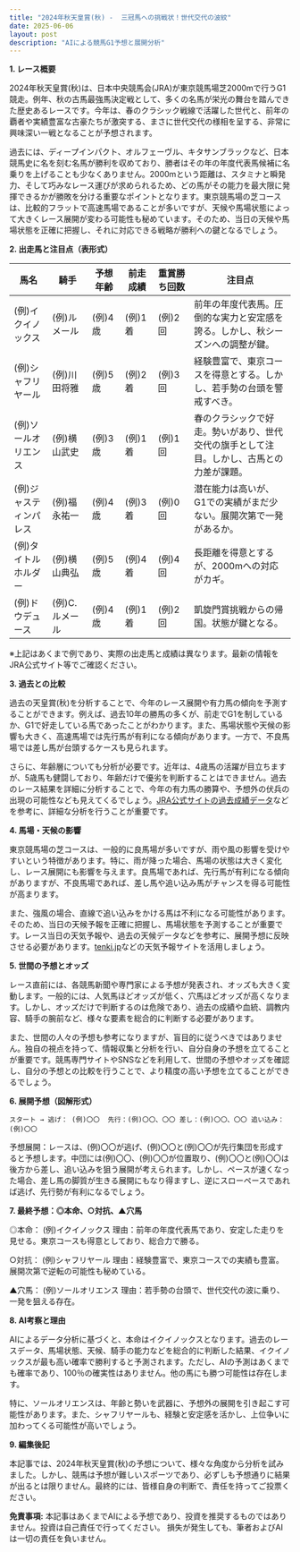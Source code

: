 ```yaml
---
title: "2024年秋天皇賞(秋) -  三冠馬への挑戦状！世代交代の波紋"
date: 2025-06-06
layout: post
description: "AIによる競馬G1予想と展開分析"
---
```


**1. レース概要**

2024年秋天皇賞(秋)は、日本中央競馬会(JRA)が東京競馬場芝2000mで行うG1競走。例年、秋の古馬最強馬決定戦として、多くの名馬が栄光の舞台を踏んできた歴史あるレースです。今年は、春のクラシック戦線で活躍した世代と、前年の覇者や実績豊富な古豪たちが激突する、まさに世代交代の様相を呈する、非常に興味深い一戦となることが予想されます。

過去には、ディープインパクト、オルフェーヴル、キタサンブラックなど、日本競馬史に名を刻む名馬が勝利を収めており、勝者はその年の年度代表馬候補に名乗りを上げることも少なくありません。2000mという距離は、スタミナと瞬発力、そして巧みなレース運びが求められるため、どの馬がその能力を最大限に発揮できるかが勝敗を分ける重要なポイントとなります。東京競馬場の芝コースは、比較的フラットで高速馬場であることが多いですが、天候や馬場状態によって大きくレース展開が変わる可能性も秘めています。そのため、当日の天候や馬場状態を正確に把握し、それに対応できる戦略が勝利への鍵となるでしょう。


**2. 出走馬と注目点（表形式）**

| 馬名       | 騎手       | 予想年齢 | 前走成績 | 重賞勝ち回数 | 注目点                                                                        |
|------------|-------------|------------|------------|-------------|-----------------------------------------------------------------------------|
| (例)イクイノックス | (例)ルメール     | (例)4歳     | (例)1着     | (例)2回       | 前年の年度代表馬。圧倒的な実力と安定感を誇る。しかし、秋シーズンへの調整が鍵。 |
| (例)シャフリヤール | (例)川田将雅     | (例)5歳     | (例)2着     | (例)3回       | 経験豊富で、東京コースを得意とする。しかし、若手勢の台頭を警戒すべき。           |
| (例)ソールオリエンス | (例)横山武史     | (例)3歳     | (例)1着     | (例)1回       | 春のクラシックで好走。勢いがあり、世代交代の旗手として注目。しかし、古馬との力差が課題。 |
| (例)ジャスティンパレス| (例)福永祐一     | (例)4歳     | (例)3着     | (例)0回       |  潜在能力は高いが、G1での実績がまだ少ない。展開次第で一発があるか。                 |
| (例)タイトルホルダー | (例)横山典弘     | (例)5歳     | (例)4着     | (例)4回       | 長距離を得意とするが、2000mへの対応がカギ。                                       |
| (例)ドウデュース     | (例)C.ルメール | (例)4歳     | (例)1着     | (例)2回       | 凱旋門賞挑戦からの帰国。状態が鍵となる。                                           |


※上記はあくまで例であり、実際の出走馬と成績は異なります。最新の情報をJRA公式サイト等でご確認ください。


**3. 過去との比較**

過去の天皇賞(秋)を分析することで、今年のレース展開や有力馬の傾向を予測することができます。例えば、過去10年の勝馬の多くが、前走でG1を制しているか、G1で好走している馬であったことがわかります。また、馬場状態や天候の影響も大きく、高速馬場では先行馬が有利になる傾向があります。一方で、不良馬場では差し馬が台頭するケースも見られます。

さらに、年齢層についても分析が必要です。近年は、4歳馬の活躍が目立ちますが、5歳馬も健闘しており、年齢だけで優劣を判断することはできません。過去のレース結果を詳細に分析することで、今年の有力馬の勝算や、予想外の伏兵の出現の可能性なども見えてくるでしょう。[JRA公式サイトの過去成績データ](https://www.jra.go.jp/data/index.html)などを参考に、詳細な分析を行うことが重要です。


**4. 馬場・天候の影響**

東京競馬場の芝コースは、一般的に良馬場が多いですが、雨や風の影響を受けやすいという特徴があります。特に、雨が降った場合、馬場の状態は大きく変化し、レース展開にも影響を与えます。良馬場であれば、先行馬が有利になる傾向がありますが、不良馬場であれば、差し馬や追い込み馬がチャンスを得る可能性が高まります。

また、強風の場合、直線で追い込みをかける馬は不利になる可能性があります。そのため、当日の天候予報を正確に把握し、馬場状態を予測することが重要です。レース当日の天気予報や、過去の天候データなどを参考に、展開予想に反映させる必要があります。[tenki.jp](https://tenki.jp/)などの天気予報サイトを活用しましょう。


**5. 世間の予想とオッズ**

レース直前には、各競馬新聞や専門家による予想が発表され、オッズも大きく変動します。一般的には、人気馬ほどオッズが低く、穴馬ほどオッズが高くなります。しかし、オッズだけで判断するのは危険であり、過去の成績や血統、調教内容、騎手の腕前など、様々な要素を総合的に判断する必要があります。

また、世間の人々の予想も参考になりますが、盲目的に従うべきではありません。独自の視点を持って、情報収集と分析を行い、自分自身の予想を立てることが重要です。競馬専門サイトやSNSなどを利用して、世間の予想やオッズを確認し、自分の予想との比較を行うことで、より精度の高い予想を立てることができるでしょう。


**6. 展開予想（図解形式）**

```
スタート → 逃げ： (例)〇〇  先行：(例)〇〇、〇〇 差し：(例)〇〇、〇〇 追い込み：(例)〇〇

```

予想展開：レースは、(例)〇〇が逃げ、(例)〇〇と(例)〇〇が先行集団を形成すると予想します。中団には(例)〇〇、(例)〇〇が位置取り、(例)〇〇と(例)〇〇は後方から差し、追い込みを狙う展開が考えられます。しかし、ペースが速くなった場合、差し馬の脚質が生きる展開にもなり得ますし、逆にスローペースであれば逃げ、先行勢が有利になるでしょう。


**7. 最終予想：◎本命、○対抗、▲穴馬**

◎本命： (例)イクイノックス  理由：前年の年度代表馬であり、安定した走りを見せる。東京コースも得意としており、総合力で勝る。

○対抗： (例)シャフリヤール 理由：経験豊富で、東京コースでの実績も豊富。展開次第で逆転の可能性も秘めている。

▲穴馬： (例)ソールオリエンス 理由：若手勢の台頭で、世代交代の波に乗り、一発を狙える存在。


**8. AI考察と理由**

AIによるデータ分析に基づくと、本命はイクイノックスとなります。過去のレースデータ、馬場状態、天候、騎手の能力などを総合的に判断した結果、イクイノックスが最も高い確率で勝利すると予測されます。ただし、AIの予測はあくまでも確率であり、100％の確実性はありません。他の馬にも勝つ可能性は存在します。

特に、ソールオリエンスは、年齢と勢いを武器に、予想外の展開を引き起こす可能性があります。また、シャフリヤールも、経験と安定感を活かし、上位争いに加わってくる可能性が高いでしょう。


**9. 編集後記**

本記事では、2024年秋天皇賞(秋)の予想について、様々な角度から分析を試みました。しかし、競馬は予想が難しいスポーツであり、必ずしも予想通りに結果が出るとは限りません。最終的には、皆様自身の判断で、責任を持ってご投票ください。


**免責事項:** 本記事はあくまでAIによる予想であり、投資を推奨するものではありません。投資は自己責任で行ってください。  損失が発生しても、筆者およびAIは一切の責任を負いません。
